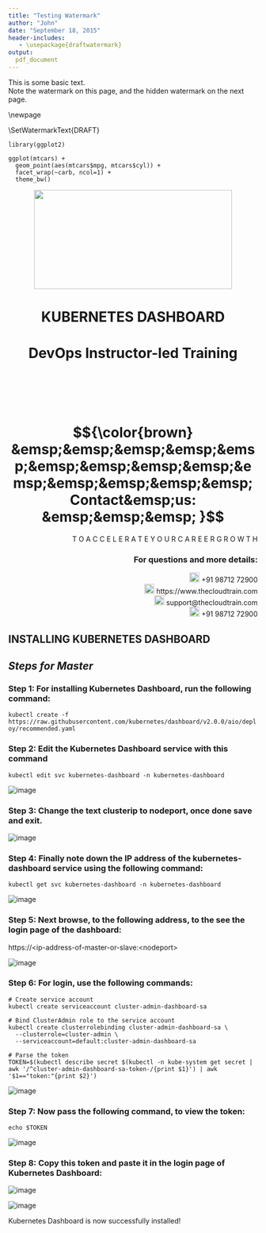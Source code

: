 ```yaml
---
title: "Testing Watermark"
author: "John"
date: "September 18, 2015"
header-includes:
   - \usepackage{draftwatermark}
output:
  pdf_document
---
```

This is some basic text.  
Note the watermark on this page, and the hidden watermark on the next page.

\newpage

\SetWatermarkText{DRAFT}

```{r echo=FALSE, warning=FALSE, message=FALSE, fig.height=7}
library(ggplot2)

ggplot(mtcars) +
  geom_point(aes(mtcars$mpg, mtcars$cyl)) +
  facet_wrap(~carb, ncol=1) + 
  theme_bw()
```

<div align="center">
<img src=https://static.wixstatic.com/media/1c706c_a5df0ad56f894928bf858a74ba744b32~mv2.png/v1/fit/w_2500,h_1330,al_c/1c706c_a5df0ad56f894928bf858a74ba744b32~mv2.png width="400" height="200">
 </div>

# <div align="center"> KUBERNETES DASHBOARD </p>

# <div align="center"> DevOps Instructor-led Training </div>

<br />

<br />

<br />

<br />

# $${\color{brown} &emsp;&emsp;&emsp;&emsp;&emsp;&emsp;&emsp;&emsp;&emsp;&emsp;&emsp;&emsp;&emsp;&emsp; Contact&emsp;us: &emsp;&emsp;&emsp; }$$

<div align="right"> T O A C C E L E R A T E Y O U R C A R E E R G R O W T H </div>

### <div align="right"> For questions and more details: </div>

<div align="right"> <img src=https://w7.pngwing.com/pngs/759/922/png-transparent-telephone-logo-iphone-telephone-call-smartphone-phone-electronics-text-trademark-thumbnail.png width="20" height="20"> +91 98712 72900 </div>

<div align="right"> <img src=https://pbs.twimg.com/profile_images/1450734615946219520/jmBHQRRa_400x400.jpg width="20" height="20"> https://www.thecloudtrain.com </div>

<div align="right"> <img src=https://icons.iconarchive.com/icons/martz90/circle/512/email-icon.png width="20" height="20"> support@thecloudtrain.com </div>

<div align="right"> <img src=https://png.pngtree.com/png-vector/20221018/ourmid/pngtree-whatsapp-icon-png-image_6315990.png width="20" height="20"> +91 98712 72900 </div>

## INSTALLING KUBERNETES DASHBOARD

## _Steps for Master_

### Step 1: For installing Kubernetes Dashboard, run the following command:

`kubectl create -f https://raw.githubusercontent.com/kubernetes/dashboard/v2.0.0/aio/deploy/recommended.yaml`

### Step 2: Edit the Kubernetes Dashboard service with this command

`kubectl edit svc kubernetes-dashboard -n kubernetes-dashboard`

![image](https://user-images.githubusercontent.com/37858762/236333744-989d9562-0aad-4118-8e17-d145225c1af9.png)

### Step 3: Change the text **clusterip** to **nodeport**, once done save and exit.

![image](https://user-images.githubusercontent.com/37858762/236333695-a5f78172-06c3-48ff-aa67-f70617afb2d1.png)

### Step 4: Finally note down the IP address of the kubernetes-dashboard service using the following command:

`kubectl get svc kubernetes-dashboard -n kubernetes-dashboard`

![image](https://user-images.githubusercontent.com/37858762/236333678-4de69c17-4588-4a57-ad93-004ef0493abf.png)

### Step 5: Next browse, to the following address, to the see the login page of the dashboard:

https://\<ip-address-of-master-or-slave:\<nodeport\>

![image](https://user-images.githubusercontent.com/37858762/236333654-ec10bcb4-8e46-4641-820c-059537e63e34.png)

### Step 6: For login, use the following commands:

```
# Create service account
kubectl create serviceaccount cluster-admin-dashboard-sa

# Bind ClusterAdmin role to the service account
kubectl create clusterrolebinding cluster-admin-dashboard-sa \
  --clusterrole=cluster-admin \
  --serviceaccount=default:cluster-admin-dashboard-sa

# Parse the token
TOKEN=$(kubectl describe secret $(kubectl -n kube-system get secret | awk '/^cluster-admin-dashboard-sa-token-/{print $1}') | awk '$1=="token:"{print $2}')
```

![image](https://user-images.githubusercontent.com/37858762/236333532-31dad5ac-e426-4983-a92d-6837a34962e1.png)

### Step 7: Now pass the following command, to view the token:

`echo $TOKEN`

![image](https://user-images.githubusercontent.com/37858762/236333523-dd1741dc-c480-45ab-8b26-40b866704e29.png)

### Step 8: Copy this token and paste it in the login page of Kubernetes Dashboard:

![image](https://user-images.githubusercontent.com/37858762/236333508-ee3f7a46-5082-430b-a53a-305fe4352c73.png)

![image](https://user-images.githubusercontent.com/37858762/236333490-3094c675-b13e-4bf7-b462-e1ae40f147c6.png)

Kubernetes Dashboard is now successfully installed!

